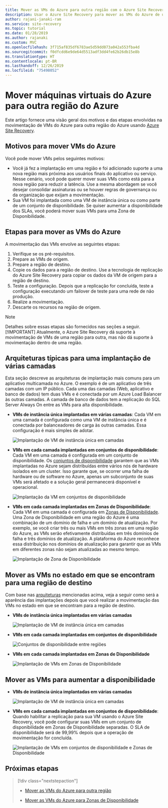 ```yaml
---
title: Mover as VMs do Azure para outra região com o Azure Site Recovery
description: Usar o Azure Site Recovery para mover as VMs do Azure de uma região do Azure para outra.
author: rajani-janaki-ram
ms.service: site-recovery
ms.topic: tutorial
ms.date: 01/28/2019
ms.author: rajanaki
ms.custom: MVC
ms.openlocfilehash: 3f715af835df6783ae5d59dd073a042a553fba4d
ms.sourcegitcommit: f0dfcdd6e9de64d5513adf3dd4fe62b26db15e8b
ms.translationtype: HT
ms.contentlocale: pt-BR
ms.lasthandoff: 12/26/2019
ms.locfileid: "75498052"
---
```

# <a name="moving-azure-vms-to-another-azure-region"></a>Mover máquinas virtuais do Azure para outra região do Azure

Este artigo fornece uma visão geral dos motivos e das etapas envolvidas na movimentação de VMs do Azure para outra região do Azure usando [Azure Site Recovery](site-recovery-overview.md). 


## <a name="reasons-to-move-azure-vms"></a>Motivos para mover VMs do Azure

Você pode mover VMs pelos seguintes motivos:

- Você já fez a implantação em uma região e foi adicionado suporte a uma nova região mais próxima aos usuários finais do aplicativo ou serviço. Nesse cenário, você pode querer mover suas VMs como está para a nova região para reduzir a latência. Use a mesma abordagem se você desejar consolidar assinaturas ou se houver regras de governança ou da organização que exijam a movimentação.
- Sua VM foi implantada como uma VM de instância única ou como parte de um conjunto de disponibilidade. Se quiser aumentar a disponibilidade dos SLAs, você poderá mover suas VMs para uma Zona de Disponibilidade.

## <a name="steps-to-move-azure-vms"></a>Etapas para mover as VMs do Azure

A movimentação das VMs envolve as seguintes etapas:

1. Verifique se os pré-requisitos.
2. Prepare as VMs de origem.
3. Prepare a região de destino.
4. Copie os dados para a região de destino. Use a tecnologia de replicação do Azure Site Recovery para copiar os dados da VM de origem para a região de destino.
5. Teste a configuração. Depois que a replicação for concluída, teste a configuração executando um failover de teste para uma rede de não produção.
6. Realize a movimentação.
7. Descarte os recursos na região de origem.

> [!NOTE]
> Detalhes sobre essas etapas são fornecidos nas seções a seguir.
> [!IMPORTANT]
> Atualmente, o Azure Site Recovery dá suporte à movimentação de VMs de uma região para outra, mas não dá suporte à movimentação dentro de uma região.

## <a name="typical-architectures-for-a-multi-tier-deployment"></a>Arquiteturas típicas para uma implantação de várias camadas

Esta seção descreve as arquiteturas de implantação mais comuns para um aplicativo multicamada no Azure. O exemplo é de um aplicativo de três camadas com um IP público. Cada uma das camadas (Web, aplicativo e banco de dados) tem duas VMs e é conectada por um Azure Load Balancer às outras camadas. A camada de banco de dados tem a replicação do SQL Server Always On entre as VMs para alta disponibilidade.

* **VMs de instância única implantadas em várias camadas**: Cada VM em uma camada é configurada como uma VM de instância única e é conectada por balanceadores de carga às outras camadas. Essa configuração é mais simples de adotar.

     ![Implantação de VM de instância única em camadas](media/move-vm-overview/regular-deployment.png)

* **VMs em cada camada implantadas em conjuntos de disponibilidade**: Cada VM em uma camada é configurada em um conjunto de disponibilidade. Os [conjuntos de disponibilidade](https://docs.microsoft.com/azure/virtual-machines/windows/tutorial-availability-sets) garantem que as VMs implantadas no Azure sejam distribuídas entre vários nós de hardware isolados em um cluster. Isso garante que, se ocorrer uma falha de hardware ou de software no Azure, apenas um subconjunto de suas VMs será afetado e a solução geral permanecerá disponível e operacional.

     ![Implantação da VM em conjuntos de disponibilidade](media/move-vm-overview/avset.png)

* **VMs em cada camada implantadas em Zonas de Disponibilidade**: Cada VM em uma camada é configurada em [Zonas de Disponibilidade](https://docs.microsoft.com/azure/availability-zones/az-overview). Uma Zona de Disponibilidade em uma região do Azure é uma combinação de um domínio de falha e um domínio de atualização. Por exemplo, se você criar três ou mais VMs em três zonas em uma região do Azure, as VMs serão efetivamente distribuídas em três domínios de falha e três domínios de atualização. A plataforma do Azure reconhece essa distribuição nos domínios de atualização para garantir que as VMs em diferentes zonas não sejam atualizadas ao mesmo tempo.

     ![Implantação de Zona de Disponibilidade](media/move-vm-overview/zone.png)

## <a name="move-vms-as-is-to-a-target-region"></a>Mover as VMs no estado em que se encontram para uma região de destino

Com base nas [arquiteturas](#typical-architectures-for-a-multi-tier-deployment) mencionadas acima, veja a seguir como será a aparência das implantações depois que você realizar a movimentação das VMs no estado em que se encontram para a região de destino.

* **VMs de instância única implantadas em várias camadas**

     ![Implantação de VM de instância única em camadas](media/move-vm-overview/single-zone.png)

* **VMs em cada camada implantadas em conjuntos de disponibilidade**

     ![Conjuntos de disponibilidade entre regiões](media/move-vm-overview/crossregionaset.png)

* **VMs em cada camada implantadas em Zonas de Disponibilidade**

     ![Implantação de VMs em Zonas de Disponibilidade](media/move-vm-overview/azonecross.png)

## <a name="move-vms-to-increase-availability"></a>Mover as VMs para aumentar a disponibilidade

* **VMs de instância única implantadas em várias camadas**

     ![Implantação de VM de instância única em camadas](media/move-vm-overview/single-zone.png)

* **VMs em cada camada implantadas em conjuntos de disponibilidade**: Quando habilitar a replicação para sua VM usando o Azure Site Recovery, você pode configurar suas VMs em um conjunto de disponibilidade em Zonas de Disponibilidade separadas. O SLA de disponibilidade será de 99,99% depois que a operação de movimentação for concluída.

     ![Implantação de VMs em conjuntos de disponibilidade e Zonas de Disponibilidade](media/move-vm-overview/aset-azone.png)

## <a name="next-steps"></a>Próximas etapas

> [!div class="nextstepaction"]
> 
> * [Mover as VMs do Azure para outra região](azure-to-azure-tutorial-migrate.md)
> 
> * [Mover as VMs do Azure para Zonas de Disponibilidade](move-azure-vms-avset-azone.md)

